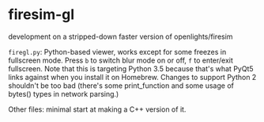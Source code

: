 # firesim-gl
development on a stripped-down faster version of openlights/firesim

`firegl.py`: Python-based viewer, works except for some freezes
in fullscreen mode. Press `b` to switch blur mode on or off, `f`
to enter/exit fullscreen. Note that this is targeting Python 3.5
because that's what PyQt5 links against when you install it on
Homebrew. Changes to support Python 2 shouldn't be too bad (there's
some print_function and some usage of bytes() types in network
parsing.)

Other files: minimal start at making a C++ version of it.

